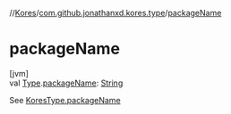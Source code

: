 //[Kores](../../index.md)/[com.github.jonathanxd.kores.type](index.md)/[packageName](package-name.md)

# packageName

[jvm]\
val [Type](https://docs.oracle.com/javase/8/docs/api/java/lang/reflect/Type.html).[packageName](package-name.md): [String](https://kotlinlang.org/api/latest/jvm/stdlib/kotlin/-string/index.html)

See [KoresType.packageName](-kores-type/package-name.md)
